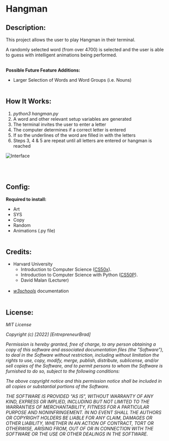 # **Hangman**

## **Description:**
This project allows the user to play Hangman in their terminal.

A randomly selected word (from over 4700) is selected and the user is able to guess with intelligent animations being performed.
<br><br>

**Possible Future Feature Additions:**
- Larger Selection of Words and Word Groups (i.e. Nouns)
<br><br>

## **How It Works:**
1. *python3 hangman.py*
2. A word and other relevant setup variables are generated
3. The terminal invites the user to enter a letter
4. The computer determines if a correct letter is entered
5. If so the underlines of the word are filled in with the letters
5. Steps 3, 4 & 5 are repeat until all letters are entered or hangman is reached

![Interface](https://i.ibb.co/vmjFGt9/Screen-Shot-2022-10-01-at-1-34-30-pm.png)

<br><br>

## **Config:**
**Required to install:**
- Art
- SYS
- Copy
- Random
- Animations (.py file)
<br><br>


## **Credits:**
- Harvard University
    - Introduction to Computer Science ([CS50x](https://www.edx.org/course/introduction-computer-science-harvardx-cs50x)).
    - Introduction to Computer Science with Python ([CS50P](https://www.edx.org/course/cs50s-introduction-to-programming-with-python)).
    - David Malan (Lecturer)
<br><br>
- *[w3schools](https://www.w3schools.com)* documentation
<br><br>

## **License:**
*MIT License*

*Copyright (c) [2022] [EntrepreneurBrad]*

*Permission is hereby granted, free of charge, to any person obtaining a copy
of this software and associated documentation files (the "Software"), to deal
in the Software without restriction, including without limitation the rights
to use, copy, modify, merge, publish, distribute, sublicense, and/or sell
copies of the Software, and to permit persons to whom the Software is
furnished to do so, subject to the following conditions:*

*The above copyright notice and this permission notice shall be included in all copies or substantial portions of the Software.*

*THE SOFTWARE IS PROVIDED "AS IS", WITHOUT WARRANTY OF ANY KIND, EXPRESS OR
IMPLIED, INCLUDING BUT NOT LIMITED TO THE WARRANTIES OF MERCHANTABILITY,
FITNESS FOR A PARTICULAR PURPOSE AND NONINFRINGEMENT. IN NO EVENT SHALL THE
AUTHORS OR COPYRIGHT HOLDERS BE LIABLE FOR ANY CLAIM, DAMAGES OR OTHER
LIABILITY, WHETHER IN AN ACTION OF CONTRACT, TORT OR OTHERWISE, ARISING FROM,
OUT OF OR IN CONNECTION WITH THE SOFTWARE OR THE USE OR OTHER DEALINGS IN THE
SOFTWARE.*
